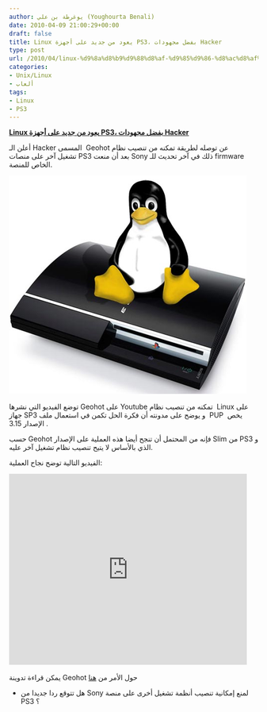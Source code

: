 ```yaml
---
author: يوغرطة بن علي (Youghourta Benali)
date: 2010-04-09 21:00:29+00:00
draft: false
title: Linux يعود من جديد على أجهزة PS3، بفضل مجهودات Hacker
type: post
url: /2010/04/linux-%d9%8a%d8%b9%d9%88%d8%af-%d9%85%d9%86-%d8%ac%d8%af%d9%8a%d8%af-%d8%b9%d9%84%d9%89-%d8%a3%d8%ac%d9%87%d8%b2%d8%a9-ps3%d8%8c-%d8%a8%d9%81%d8%b6%d9%84-%d9%85%d8%ac%d9%87%d9%88%d8%af%d8%a7%d8%aa-hac/
categories:
- Unix/Linux
- ألعاب
tags:
- Linux
- PS3
---
```


[**Linux يعود من جديد على أجهزة PS3، بفضل مجهودات Hacker**](https://www.it-scoop.com/2010/04/linux-%d9%8a%d8%b9%d9%88%d8%af-%d9%85%d9%86-%d8%ac%d8%af%d9%8a%d8%af-%d8%b9%d9%84%d9%89-%d8%a3%d8%ac%d9%87%d8%b2%d8%a9-ps3%d8%8c-%d8%a8%d9%81%d8%b6%d9%84-%d9%85%d8%ac%d9%87%d9%88%d8%af%d8%a7%d8%aa-hac/)


أعلن الـ Hacker المسمى  Geohot عن توصله لطريقة تمكنه من تنصيب نظام تشغيل آخر على منصات PS3 بعد أن منعت Sony ذلك في آخر تحديث للـ firmware الخاص للمنصة.

[![](linux_on_ps3.jpg)
](https://www.it-scoop.com/2010/04/linux-%d9%8a%d8%b9%d9%88%d8%af-%d9%85%d9%86-%d8%ac%d8%af%d9%8a%d8%af-%d8%b9%d9%84%d9%89-%d8%a3%d8%ac%d9%87%d8%b2%d8%a9-ps3%d8%8c-%d8%a8%d9%81%d8%b6%d9%84-%d9%85%d8%ac%d9%87%d9%88%d8%af%d8%a7%d8%aa-hac/)

توضع الفيديو التي نشرها Geohot على Youtube تمكنه من تنصيب نظام  Linux على جهاز SP3 و يوضح على مدونته أن فكرة الحل تكمن في استعمال ملف  PUP  يخص الإصدار 3.15 .

حسب Geohot فإنه من المحتمل أن تنجح أيضا هذه العملية على الإصدار Slim من PS3 و الذي بالأساس لا يتيح تنصيب نظام تشغيل آخر عليه.

الفيديو التالية توضح نجاح العملية:

<!-- more -->
<object classid="clsid:d27cdb6e-ae6d-11cf-96b8-444553540000" width="480" codebase="http://download.macromedia.com/pub/shockwave/cabs/flash/swflash.cab#version=6,0,40,0" height="385"><embed src="http://www.youtube.com/v/1-9wLWQ4-uA&hl=fr_FR&fs=1&" allowscriptaccess="always" height="385" width="480" allowfullscreen="true" type="application/x-shockwave-flash"></embed></object>

يمكن قراءة تدوينة Geohot حول الأمر من [هنا](http://geohotps3.blogspot.com/2010/04/otheros-supported-on-321oo.html)

- هل تتوقع ردا جديدا من Sony لمنع إمكانية تنصيب أنظمة تشغيل أخرى على منصة PS3 ؟
